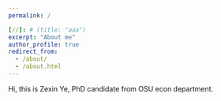 ```yaml
---
permalink: /

[//]: # (title: "aaa")
excerpt: "About me"
author_profile: true
redirect_from: 
  - /about/
  - /about.html
---
```


Hi, this is Zexin Ye, PhD candidate from OSU econ department.


[//]: # (Getting started)

[//]: # (======)

[//]: # (1. Register a GitHub account if you don't have one and confirm your e-mail &#40;required!&#41;)

[//]: # ()
[//]: # (**Markdown generator**)

[//]: # ()
[//]: # (I have also created [a set of Jupyter notebooks]&#40;https://github.com/academicpages/academicpages.github.io/tree/master/markdown_generator)

[//]: # (&#41; )

[//]: # ()
[//]: # (How to edit your site's GitHub repository)

[//]: # (------)

[//]: # (Example: editing a markdown file for a talk)

[//]: # (![Editing a markdown file for a talk]&#40;/images/editing-talk.png&#41;)

